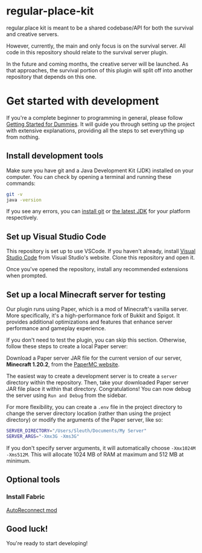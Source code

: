 # regular-place-kit

regular.place kit is meant to be a shared codebase/API for both the survival and creative servers.

However, currently, the main and only focus is on the survival server. All code in this repository should relate to the survival server plugin.

In the future and coming months, the creative server will be launched. As that approaches, the survival portion of this plugin will split off into another repository that depends on this one.

# Get started with development

If you're a complete beginner to programming in general, please follow [Getting Started for Dummies](NOOB.md). It will guide you through setting up the project with extensive explanations, providing all the steps to set everything up from nothing.

## Install development tools

Make sure you have git and a Java Development Kit (JDK) installed on your computer. You can check by opening a terminal and running these commands:
```sh
git -v
java -version
```
If you see any errors, you can [install git](https://www.git-scm.com/downloads) or [the latest JDK](https://www.oracle.com/java/technologies/downloads/) for your platform respectively.

## Set up Visual Studio Code

This repository is set up to use VSCode. If you haven't already, install [Visual Studio Code](https://code.visualstudio.com/) from Visual Studio's website. Clone this repository and open it.

Once you've opened the repository, install any recommended extensions when prompted.

## Set up a local Minecraft server for testing

Our plugin runs using Paper, which is a mod of Minecraft's vanilla server. More specifically, it's a high-performance fork of Bukkit and Spigot. It provides additional optimizations and features that enhance server performance and gameplay experience.

If you don't need to test the plugin, you can skip this section. Otherwise, follow these steps to create a local Paper server:

Download a Paper server JAR file for the current version of our server, **Minecraft 1.20.2**, from the [PaperMC website](https://papermc.io/downloads/all).

The easiest way to create a development server is to create a `server` directory within the repository. Then, take your downloaded Paper server JAR file place it within that directory. Congratulations! You can now debug the server using `Run and Debug` from the sidebar.

For more flexibility, you can create a `.env` file in the project directory to change the server directory location (rather than using the project directory) or modify the arguments of the Paper server, like so:

```sh
SERVER_DIRECTORY="/Users/Sleuth/Documents/My Server"
SERVER_ARGS="-Xmx3G -Xms3G"
```

If you don't specify server arguments, it will automatically choose `-Xmx1024M -Xms512M`. This will allocate 1024 MB of RAM at maximum and 512 MB at minimum.

## Optional tools

### Install Fabric

[AutoReconnect mod](https://modrinth.com/mod/autoreconnect)

## Good luck!

You're ready to start developing!
